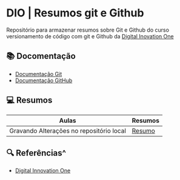 
# DIO | Resumos git e Github

Repositório para armazenar resumos sobre Git e Github do curso versionamento de código com git e Github da [Digital Inovation One](https://www.dio.me/)

## 📚 Docomentação
- [Documentação Git](https://git-scm.com/doc)
- [Documentação GitHub](https://docs.github.com/)

## 💻 Resumos

| Aulas | Resumos |
| ---------- | --------|
|Gravando Alterações no repositório local | [Resumo]()

## 🔍 Referências^
- [Digital Innovation One]()